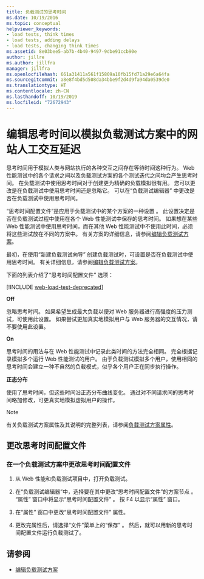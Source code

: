 ```yaml
---
title: 负载测试的思考时间
ms.date: 10/19/2016
ms.topic: conceptual
helpviewer_keywords:
- load tests, think times
- load tests, adding delays
- load tests, changing think times
ms.assetid: 8e03bee5-ab7b-4b40-9497-9dbe91ccb90e
author: jillre
ms.author: jillfra
manager: jillfra
ms.openlocfilehash: 661a31411a561f15809a10fb15fd71a29e6a64fa
ms.sourcegitcommit: a8e8f4bd5d508da34bbe9f2d4d9fa94da0539de0
ms.translationtype: HT
ms.contentlocale: zh-CN
ms.lasthandoff: 10/19/2019
ms.locfileid: "72672943"
---
```

# <a name="edit-think-times-to-simulate-website-human-interaction-delays-in-load-tests-scenarios"></a>编辑思考时间以模拟负载测试方案中的网站人工交互延迟

思考时间用于模拟人类与网站执行的各种交互之间存在等待时间这种行为。 Web 性能测试中的各个请求之间以及负载测试方案的各个测试迭代之间均会产生思考时间。 在负载测试中使用思考时间对于创建更为精确的负载模拟很有用。 您可以更改是在负载测试中使用思考时间还是忽略它。 可以在“负载测试编辑器”  中更改是否在负载测试中使用思考时间。

“思考时间配置文件”是应用于负载测试中的某个方案的一种设置  。 此设置决定是否在负载测试过程中使用在各个 Web 性能测试中保存的思考时间。 如果想在某些 Web 性能测试中使用思考时间，而在其他 Web 性能测试中不使用此时间，必须将这些测试放在不同的方案中。 有关方案的详细信息，请参阅[编辑负载测试方案](../test/edit-load-test-scenarios.md)。

最初，在使用“新建负载测试向导”  创建负载测试时，可设置是否在负载测试中使用思考时间。 有关详细信息，请参阅[编辑负载测试方案](../test/edit-load-test-scenarios.md)。

下面的列表介绍了“思考时间配置文件”  选项：

[!INCLUDE [web-load-test-deprecated](includes/web-load-test-deprecated.md)]

**Off**

忽略思考时间。 如果希望生成最大负载以便对 Web 服务器进行高强度的压力测试，可使用此设置。 如果尝试更加真实地模拟用户与 Web 服务器的交互情况，请不要使用此设置。

**On**

思考时间的用法与在 Web 性能测试中记录此类时间的方法完全相同。 完全根据记录模拟多个运行 Web 性能测试的用户。 由于负载测试模拟多个用户，使用相同的思考时间会建立一种不自然的负载模式，似乎各个用户正在同步执行操作。

**正态分布**

使用了思考时间，但这些时间沿正态分布曲线变化。 通过对不同请求间的思考时间略加修改，可更真实地模拟虚拟用户的操作。

> [!NOTE]
> 有关负载测试方案属性及其说明的完整列表，请参阅[负载测试方案属性](../test/load-test-scenario-properties.md)。

## <a name="change-the-think-profile"></a>更改思考时间配置文件

### <a name="to-change-a-think-profile-in-a-load-test-scenario"></a>在一个负载测试方案中更改思考时间配置文件

1. 从 Web 性能和负载测试项目中，打开负载测试。

2. 在“负载测试编辑器”中，选择要在其中更改“思考时间配置文件”的方案节点   。 “属性”  窗口中将显示“思考时间配置文件”  。 按 F4  以显示“属性”  窗口。

3. 在“属性”  窗口中更改“思考时间配置文件”  属性。

4. 更改完属性后，请选择“文件”菜单上的“保存”   。 然后，就可以用新的思考时间配置文件运行负载测试了。

## <a name="see-also"></a>请参阅

- [编辑负载测试方案](../test/edit-load-test-scenarios.md)